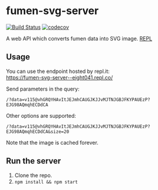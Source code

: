 fumen-svg-server
==============================

[![Build Status](https://travis-ci.com/eight04/fumen-svg-server.svg?branch=master)](https://travis-ci.com/eight04/fumen-svg-server)
[![codecov](https://codecov.io/gh/eight04/fumen-svg-server/branch/master/graph/badge.svg)](https://codecov.io/gh/eight04/fumen-svg-server)

A web API which converts fumen data into SVG image. [REPL](https://fumen-svg-server--eight041.repl.co/?data=v115@vhGRQYHAvItJEJmhCAUGJKJJvMJTNJGBJFKYPAUEzP?EJG98AQmqhECDdCA)

Usage
-----

You can use the endpoint hosted by repl.it:  
https://fumen-svg-server--eight041.repl.co/

Send parameters in the query:

```
/?data=v115@vhGRQYHAvItJEJmhCAUGJKJJvMJTNJGBJFKYPAUEzP?EJG98AQmqhECDdCA
```

Other options are supported:

```
/?data=v115@vhGRQYHAvItJEJmhCAUGJKJJvMJTNJGBJFKYPAUEzP?EJG98AQmqhECDdCA&size=20
```

Note that the image is cached forever.

Run the server
--------------

1. Clone the repo.
2. `npm install && npm start`
